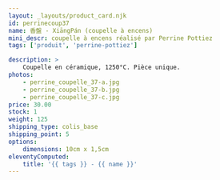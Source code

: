 ```yaml
---
layout: _layouts/product_card.njk
id: perrinecoup37
name: 香盤 - XiāngPán (coupelle à encens)
mini_descr: coupelle à encens réalisé par Perrine Pottiez
tags: ['produit', 'perrine-pottiez']

description: >
    Coupelle en céramique, 1250°C. Pièce unique.
photos:
    - perrine_coupelle_37-a.jpg
    - perrine_coupelle_37-b.jpg
    - perrine_coupelle_37-c.jpg
price: 30.00
stock: 1
weight: 125
shipping_type: colis_base
shipping_point: 5
options:
    dimensions: 10cm x 1,5cm
eleventyComputed:
    title: '{{ tags }} - {{ name }}'
---
```

